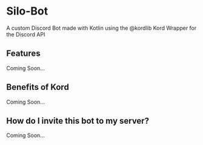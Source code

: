 # Silo-Bot
A custom Discord Bot made with Kotlin using the @kordlib Kord Wrapper for the Discord API

## Features 
Coming Soon...

## Benefits of Kord
Coming Soon...

## How do I invite this bot to my server?
Coming Soon...
